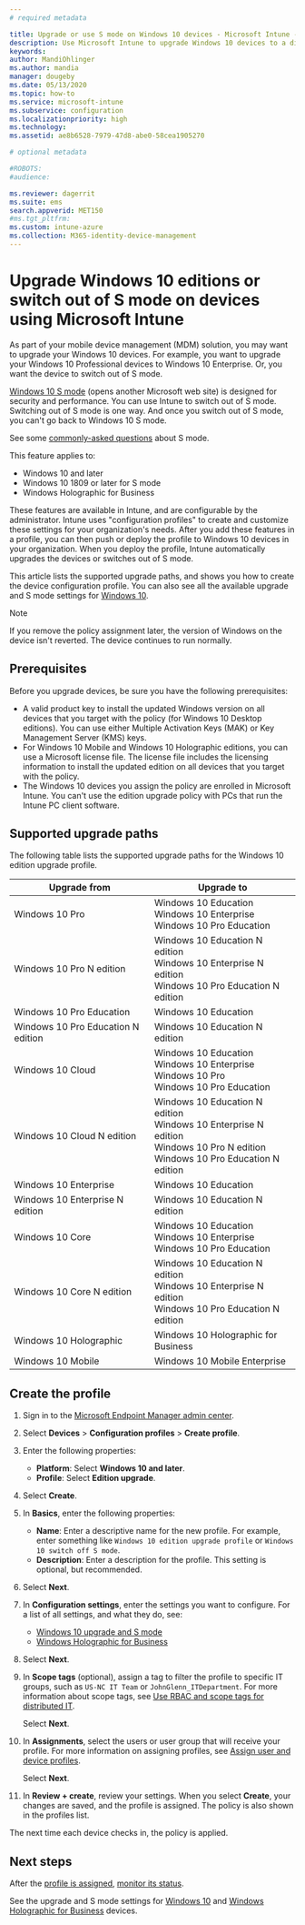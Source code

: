 ```yaml
---
# required metadata

title: Upgrade or use S mode on Windows 10 devices - Microsoft Intune - Azure | Microsoft Docs
description: Use Microsoft Intune to upgrade Windows 10 devices to a different edition, or switch S mode. Administrators can use a device configuration profile to upgrade Windows 10 Professional to Windows 10 Enterprise, and switch out of S mode. See the supported upgrade paths for Windows 10 Pro, N Edition, Education, Cloud, Enterprise, Core, Holographic, and Mobile. 
keywords:
author: MandiOhlinger
ms.author: mandia
manager: dougeby
ms.date: 05/13/2020
ms.topic: how-to
ms.service: microsoft-intune
ms.subservice: configuration
ms.localizationpriority: high
ms.technology:
ms.assetid: ae8b6528-7979-47d8-abe0-58cea1905270

# optional metadata

#ROBOTS:
#audience:

ms.reviewer: dagerrit
ms.suite: ems
search.appverid: MET150
#ms.tgt_pltfrm:
ms.custom: intune-azure
ms.collection: M365-identity-device-management
---
```


# Upgrade Windows 10 editions or switch out of S mode on devices using Microsoft Intune

As part of your mobile device management (MDM) solution, you may want to upgrade your Windows 10 devices. For example, you want to upgrade your Windows 10 Professional devices to Windows 10 Enterprise. Or, you want the device to switch out of S mode.

[Windows 10 S mode](https://support.microsoft.com/help/4456067/windows-10-switch-out-of-s-mode) (opens another Microsoft web site) is designed for security and performance. You can use Intune to switch out of S mode. Switching out of S mode is one way. And once you switch out of S mode, you can't go back to Windows 10 S mode.

See some [commonly-asked questions](https://support.microsoft.com/help/4020089/windows-10-in-s-mode-faq) about S mode.

This feature applies to:

- Windows 10 and later
- Windows 10 1809 or later for S mode
- Windows Holographic for Business

These features are available in Intune, and are configurable by the administrator. Intune uses "configuration profiles" to create and customize these settings for your organization's needs. After you add these features in a profile, you can then push or deploy the profile to Windows 10 devices in your organization. When you deploy the profile, Intune automatically upgrades the devices or switches out of S mode.

This article lists the supported upgrade paths, and shows you how to create the device configuration profile. You can also see all the available upgrade and S mode settings for [Windows 10](edition-upgrade-windows-settings.md).

> [!NOTE]
> If you remove the policy assignment later, the version of Windows on the device isn't reverted. The device continues to run normally.

## Prerequisites

Before you upgrade devices, be sure you have the following prerequisites:

- A valid product key to install the updated Windows version on all devices that you target with the policy (for Windows 10 Desktop editions). You can use either Multiple Activation Keys (MAK) or Key Management Server (KMS) keys.
- For Windows 10 Mobile and Windows 10 Holographic editions, you can use a Microsoft license file. The license file includes the licensing information to install the updated edition on all devices that you target with the policy.
- The Windows 10 devices you assign the policy are enrolled in Microsoft Intune. You can't use the edition upgrade policy with PCs that run the Intune PC client software.

## Supported upgrade paths

The following table lists the supported upgrade paths for the Windows 10 edition upgrade profile.

| Upgrade from | Upgrade to |
|---|---|
| Windows 10 Pro | Windows 10 Education <br/>Windows 10 Enterprise <br/>Windows 10 Pro Education |
| Windows 10 Pro N edition | Windows 10 Education N edition <br/>Windows 10 Enterprise N edition <br/>Windows 10 Pro Education N edition | 
| Windows 10 Pro Education | Windows 10 Education | 
| Windows 10 Pro Education N edition | Windows 10 Education N edition |
| Windows 10 Cloud | Windows 10 Education <br/>Windows 10 Enterprise <br/>Windows 10 Pro <br/>Windows 10 Pro Education | 
| Windows 10 Cloud N edition | Windows 10 Education N edition <br/>Windows 10 Enterprise N edition <br/>Windows 10 Pro N edition <br/>Windows 10 Pro Education N edition | 
| Windows 10 Enterprise | Windows 10 Education | 
| Windows 10 Enterprise N edition | Windows 10 Education N edition | 
| Windows 10 Core | Windows 10 Education <br/>Windows 10 Enterprise <br/>Windows 10 Pro Education | 
| Windows 10 Core N edition | Windows 10 Education N edition <br/>Windows 10 Enterprise N edition <br/>Windows 10 Pro Education N edition | 
| Windows 10 Holographic | Windows 10 Holographic for Business |
| Windows 10 Mobile | Windows 10 Mobile Enterprise |

<!--The following table provides information about the supported upgrade paths for Windows 10 editions in this policy:

![supported](./media/edition-upgrade-configure-windows-10/check_grn.png)  (X) = not supported    
![unsupported](./media/edition-upgrade-configure-windows-10/x_blk.png)    (green checkmark) = supported    

|Upgrade from edition\Upgrade to edition|Education|Education N|Pro Education|Pro Education N|Enterprise|Enterprise N|Professional|Professional N|Mobile Enterprise|Holographic for Business|
|--------|--------|--------|--------|--------|--------|--------|--------|--------|--------|--------|--------|
|Pro|![supported](./media/edition-upgrade-configure-windows-10/check_grn.png)|![unsupported](./media/edition-upgrade-configure-windows-10/x_blk.png)|![supported](./media/edition-upgrade-configure-windows-10/check_grn.png)|![unsupported](./media/edition-upgrade-configure-windows-10/x_blk.png)|![supported](./media/edition-upgrade-configure-windows-10/check_grn.png)|![unsupported](./media/edition-upgrade-configure-windows-10/x_blk.png)|![unsupported](./media/edition-upgrade-configure-windows-10/x_blk.png)|![unsupported](./media/edition-upgrade-configure-windows-10/x_blk.png)|![unsupported](./media/edition-upgrade-configure-windows-10/x_blk.png)|![unsupported](./media/edition-upgrade-configure-windows-10/x_blk.png)|
|Pro N|![unsupported](./media/edition-upgrade-configure-windows-10/x_blk.png)|![supported](./media/edition-upgrade-configure-windows-10/check_grn.png)|![unsupported](./media/edition-upgrade-configure-windows-10/x_blk.png)|![supported](./media/edition-upgrade-configure-windows-10/check_grn.png)|![unsupported](./media/edition-upgrade-configure-windows-10/x_blk.png)|![supported](./media/edition-upgrade-configure-windows-10/check_grn.png)|![unsupported](./media/edition-upgrade-configure-windows-10/x_blk.png)|![unsupported](./media/edition-upgrade-configure-windows-10/x_blk.png)|![unsupported](./media/edition-upgrade-configure-windows-10/x_blk.png)|![unsupported](./media/edition-upgrade-configure-windows-10/x_blk.png)|
|Pro Education|![supported](./media/edition-upgrade-configure-windows-10/check_grn.png)|![unsupported](./media/edition-upgrade-configure-windows-10/x_blk.png)|![unsupported](./media/edition-upgrade-configure-windows-10/x_blk.png)|![unsupported](./media/edition-upgrade-configure-windows-10/x_blk.png)|![unsupported](./media/edition-upgrade-configure-windows-10/x_blk.png)|![unsupported](./media/edition-upgrade-configure-windows-10/x_blk.png)|![unsupported](./media/edition-upgrade-configure-windows-10/x_blk.png)|![unsupported](./media/edition-upgrade-configure-windows-10/x_blk.png)|![unsupported](./media/edition-upgrade-configure-windows-10/x_blk.png)|![unsupported](./media/edition-upgrade-configure-windows-10/x_blk.png)|
|Pro Education N|![unsupported](./media/edition-upgrade-configure-windows-10/x_blk.png)|![supported](./media/edition-upgrade-configure-windows-10/check_grn.png)|![unsupported](./media/edition-upgrade-configure-windows-10/x_blk.png)|![unsupported](./media/edition-upgrade-configure-windows-10/x_blk.png)|![unsupported](./media/edition-upgrade-configure-windows-10/x_blk.png)|![unsupported](./media/edition-upgrade-configure-windows-10/x_blk.png)|![unsupported](./media/edition-upgrade-configure-windows-10/x_blk.png)|![unsupported](./media/edition-upgrade-configure-windows-10/x_blk.png)|![unsupported](./media/edition-upgrade-configure-windows-10/x_blk.png)|![unsupported](./media/edition-upgrade-configure-windows-10/x_blk.png)|
|Cloud|![supported](./media/edition-upgrade-configure-windows-10/check_grn.png)|![unsupported](./media/edition-upgrade-configure-windows-10/x_blk.png)|![supported](./media/edition-upgrade-configure-windows-10/check_grn.png)|![unsupported](./media/edition-upgrade-configure-windows-10/x_blk.png)|![supported](./media/edition-upgrade-configure-windows-10/check_grn.png)|![unsupported](./media/edition-upgrade-configure-windows-10/x_blk.png)|![supported](./media/edition-upgrade-configure-windows-10/check_grn.png)|![unsupported](./media/edition-upgrade-configure-windows-10/x_blk.png)|![unsupported](./media/edition-upgrade-configure-windows-10/x_blk.png)|![unsupported](./media/edition-upgrade-configure-windows-10/x_blk.png)|
|Cloud N|![unsupported](./media/edition-upgrade-configure-windows-10/x_blk.png)|![supported](./media/edition-upgrade-configure-windows-10/check_grn.png)|![unsupported](./media/edition-upgrade-configure-windows-10/x_blk.png)|![supported](./media/edition-upgrade-configure-windows-10/check_grn.png)|![unsupported](./media/edition-upgrade-configure-windows-10/x_blk.png)|![supported](./media/edition-upgrade-configure-windows-10/check_grn.png)|![unsupported](./media/edition-upgrade-configure-windows-10/x_blk.png)|![supported](./media/edition-upgrade-configure-windows-10/check_grn.png)|![unsupported](./media/edition-upgrade-configure-windows-10/x_blk.png)|![unsupported](./media/edition-upgrade-configure-windows-10/x_blk.png)|
|Enterprise|![supported](./media/edition-upgrade-configure-windows-10/check_grn.png)|![unsupported](./media/edition-upgrade-configure-windows-10/x_blk.png)|![unsupported](./media/edition-upgrade-configure-windows-10/x_blk.png)|![unsupported](./media/edition-upgrade-configure-windows-10/x_blk.png)|![unsupported](./media/edition-upgrade-configure-windows-10/x_blk.png)|![unsupported](./media/edition-upgrade-configure-windows-10/x_blk.png)|![unsupported](./media/edition-upgrade-configure-windows-10/x_blk.png)|![unsupported](./media/edition-upgrade-configure-windows-10/x_blk.png)|![unsupported](./media/edition-upgrade-configure-windows-10/x_blk.png)|![unsupported](./media/edition-upgrade-configure-windows-10/x_blk.png)|
|Enterprise N|![unsupported](./media/edition-upgrade-configure-windows-10/x_blk.png)|![supported](./media/edition-upgrade-configure-windows-10/check_grn.png)|![unsupported](./media/edition-upgrade-configure-windows-10/x_blk.png)|![unsupported](./media/edition-upgrade-configure-windows-10/x_blk.png)|![unsupported](./media/edition-upgrade-configure-windows-10/x_blk.png)|![unsupported](./media/edition-upgrade-configure-windows-10/x_blk.png)|![unsupported](./media/edition-upgrade-configure-windows-10/x_blk.png)|![unsupported](./media/edition-upgrade-configure-windows-10/x_blk.png)|![unsupported](./media/edition-upgrade-configure-windows-10/x_blk.png)|![unsupported](./media/edition-upgrade-configure-windows-10/x_blk.png)|
|Core|![supported](./media/edition-upgrade-configure-windows-10/check_grn.png)|![unsupported](./media/edition-upgrade-configure-windows-10/x_blk.png)|![supported](./media/edition-upgrade-configure-windows-10/check_grn.png)|![unsupported](./media/edition-upgrade-configure-windows-10/x_blk.png)|![unsupported](./media/edition-upgrade-configure-windows-10/x_blk.png)|![unsupported](./media/edition-upgrade-configure-windows-10/x_blk.png)|![unsupported](./media/edition-upgrade-configure-windows-10/x_blk.png)|![unsupported](./media/edition-upgrade-configure-windows-10/x_blk.png)|![unsupported](./media/edition-upgrade-configure-windows-10/x_blk.png)|![unsupported](./media/edition-upgrade-configure-windows-10/x_blk.png)|
|Core N|![unsupported](./media/edition-upgrade-configure-windows-10/x_blk.png)|![supported](./media/edition-upgrade-configure-windows-10/check_grn.png)|![unsupported](./media/edition-upgrade-configure-windows-10/x_blk.png)|![supported](./media/edition-upgrade-configure-windows-10/check_grn.png)|![unsupported](./media/edition-upgrade-configure-windows-10/x_blk.png)|![unsupported](./media/edition-upgrade-configure-windows-10/x_blk.png)|![unsupported](./media/edition-upgrade-configure-windows-10/x_blk.png)|![unsupported](./media/edition-upgrade-configure-windows-10/x_blk.png)|![unsupported](./media/edition-upgrade-configure-windows-10/x_blk.png)|![unsupported](./media/edition-upgrade-configure-windows-10/x_blk.png)|
|Mobile|![unsupported](./media/edition-upgrade-configure-windows-10/x_blk.png)|![unsupported](./media/edition-upgrade-configure-windows-10/x_blk.png)|![unsupported](./media/edition-upgrade-configure-windows-10/x_blk.png)|![unsupported](./media/edition-upgrade-configure-windows-10/x_blk.png)|![unsupported](./media/edition-upgrade-configure-windows-10/x_blk.png)|![unsupported](./media/edition-upgrade-configure-windows-10/x_blk.png)|![unsupported](./media/edition-upgrade-configure-windows-10/x_blk.png)|![unsupported](./media/edition-upgrade-configure-windows-10/x_blk.png)|![supported](./media/edition-upgrade-configure-windows-10/check_grn.png)|![unsupported](./media/edition-upgrade-configure-windows-10/x_blk.png)|
|Holographic|![unsupported](./media/edition-upgrade-configure-windows-10/x_blk.png)|![unsupported](./media/edition-upgrade-configure-windows-10/x_blk.png)|![unsupported](./media/edition-upgrade-configure-windows-10/x_blk.png)|![unsupported](./media/edition-upgrade-configure-windows-10/x_blk.png)|![unsupported](./media/edition-upgrade-configure-windows-10/x_blk.png)|![unsupported](./media/edition-upgrade-configure-windows-10/x_blk.png)|![unsupported](./media/edition-upgrade-configure-windows-10/x_blk.png)|![unsupported](./media/edition-upgrade-configure-windows-10/x_blk.png)|![unsupported](./media/edition-upgrade-configure-windows-10/x_blk.png)|![supported](./media/edition-upgrade-configure-windows-10/check_grn.png) -->

## Create the profile

1. Sign in to the [Microsoft Endpoint Manager admin center](https://go.microsoft.com/fwlink/?linkid=2109431).
2. Select **Devices** > **Configuration profiles** > **Create profile**.
3. Enter the following properties:

    - **Platform**: Select **Windows 10 and later**.
    - **Profile**: Select **Edition upgrade**.

4. Select **Create**.
5. In **Basics**, enter the following properties:

    - **Name**: Enter a descriptive name for the new profile. For example, enter something like `Windows 10 edition upgrade profile` or `Windows 10 switch off S mode`.
    - **Description**: Enter a description for the profile. This setting is optional, but recommended.

6. Select **Next**.
7. In **Configuration settings**, enter the settings you want to configure. For a list of all settings, and what they do, see:

    - [Windows 10 upgrade and S mode](edition-upgrade-windows-settings.md)
    - [Windows Holographic for Business](holographic-upgrade.md)

8. Select **Next**.

9. In **Scope tags** (optional), assign a tag to filter the profile to specific IT groups, such as `US-NC IT Team` or `JohnGlenn_ITDepartment`. For more information about scope tags, see [Use RBAC and scope tags for distributed IT](../fundamentals/scope-tags.md).

    Select **Next**.

10. In **Assignments**, select the users or user group that will receive your profile. For more information on assigning profiles, see [Assign user and device profiles](device-profile-assign.md).

    Select **Next**.

11. In **Review + create**, review your settings. When you select **Create**, your changes are saved, and the profile is assigned. The policy is also shown in the profiles list.

The next time each device checks in, the policy is applied.

## Next steps

After the [profile is assigned](device-profile-assign.md), [monitor its status](device-profile-monitor.md).

See the upgrade and S mode settings for [Windows 10](edition-upgrade-windows-settings.md) and [Windows Holographic for Business](holographic-upgrade.md) devices.
